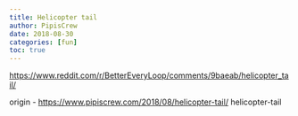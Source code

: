 ```yaml
---
title: Helicopter tail
author: PipisCrew
date: 2018-08-30
categories: [fun]
toc: true
---
```


https://www.reddit.com/r/BetterEveryLoop/comments/9baeab/helicopter_tail/

origin - https://www.pipiscrew.com/2018/08/helicopter-tail/ helicopter-tail